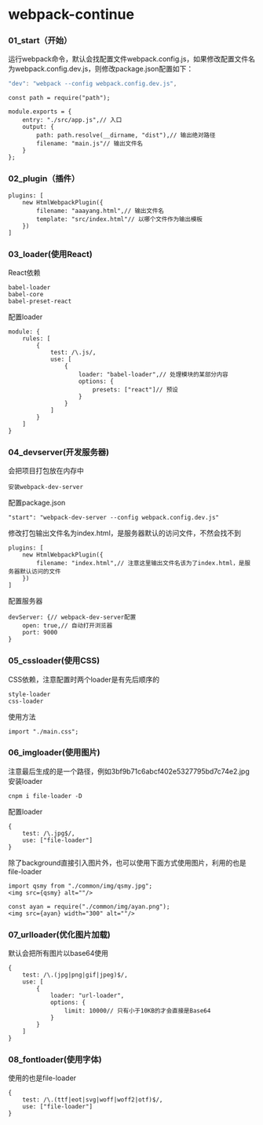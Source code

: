 # webpack-continue
### 01_start（开始）
运行webpack命令，默认会找配置文件webpack.config.js，如果修改配置文件名为webpack.config.dev.js，则修改package.json配置如下：
``` javascript
"dev": "webpack --config webpack.config.dev.js",
```
```
const path = require("path");

module.exports = {
    entry: "./src/app.js",// 入口
    output: {
        path: path.resolve(__dirname, "dist"),// 输出绝对路径
        filename: "main.js"// 输出文件名
    }
};
```
### 02_plugin（插件）
```
plugins: [
    new HtmlWebpackPlugin({
        filename: "aaayang.html",// 输出文件名
        template: "src/index.html"// 以哪个文件作为输出模板
    })
]
```
### 03_loader(使用React)
React依赖
```
babel-loader
babel-core
babel-preset-react
```
配置loader
```
module: {
    rules: [
        {
            test: /\.js/,
            use: [
                {
                    loader: "babel-loader",// 处理模块的某部分内容
                    options: {
                        presets: ["react"]// 预设
                    }
                }
            ]
        }
    ]
}
```
### 04_devserver(开发服务器)
会把项目打包放在内存中
```
安装webpack-dev-server
```
配置package.json
```
"start": "webpack-dev-server --config webpack.config.dev.js"
```
修改打包输出文件名为index.html，是服务器默认的访问文件，不然会找不到
```
plugins: [
    new HtmlWebpackPlugin({
        filename: "index.html",// 注意这里输出文件名该为了index.html，是服务器默认访问的文件
    })
]
```
配置服务器
```
devServer: {// webpack-dev-server配置
    open: true,// 自动打开浏览器
    port: 9000
}
```
### 05_cssloader(使用CSS)
CSS依赖，注意配置时两个loader是有先后顺序的
```
style-loader
css-loader
```
使用方法
```
import "./main.css";
```
### 06_imgloader(使用图片)
注意最后生成的是一个路径，例如3bf9b71c6abcf402e5327795bd7c74e2.jpg
安装loader
```
cnpm i file-loader -D
```
配置loader
```
{
    test: /\.jpg$/,
    use: ["file-loader"]
}
```
除了background直接引入图片外，也可以使用下面方式使用图片，利用的也是file-loader
```
import qsmy from "./common/img/qsmy.jpg";
<img src={qsmy} alt=""/>
```
```
const ayan = require("./common/img/ayan.png");
<img src={ayan} width="300" alt=""/>
```
### 07_urlloader(优化图片加载)
默认会把所有图片以base64使用
```
{
    test: /\.(jpg|png|gif|jpeg)$/,
    use: [
        {
            loader: "url-loader",
            options: {
                limit: 10000// 只有小于10KB的才会直接是Base64
            }
        }
    ]
}
```
### 08_fontloader(使用字体)
使用的也是file-loader
```
{
    test: /\.(ttf|eot|svg|woff|woff2|otf)$/,
    use: ["file-loader"]
}
```

